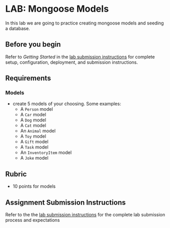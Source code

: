 # LAB: Mongoose Models

In this lab we are going to practice creating mongoose models and seeding a database.

## Before you begin

Refer to *Getting Started*  in the [lab submission instructions](../../../reference/submission-instructions/labs/README.md) for complete setup, configuration, deployment, and submission instructions.

## Requirements

### Models

* create 5 models of your choosing. Some examples:
  * A `Person` model
  * A `Car` model
  * A `Dog` model
  * A `Cat` model
  * An `Animal` model
  * A `Toy` model
  * A `Gift` model
  * A `Task` model
  * An `InventoryItem` model
  * A `Joke` model

## Rubric

* 10 points for models

## Assignment Submission Instructions

Refer to the the [lab submission instructions](../../../reference/submission-instructions/labs/README.md) for the complete lab submission process and expectations
